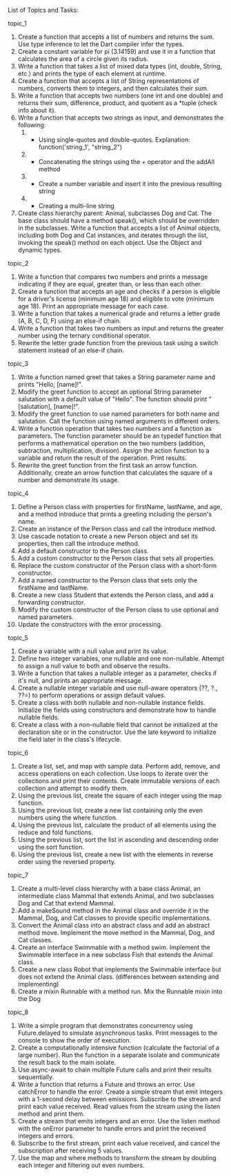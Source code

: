 List of Topics and Tasks:

topic_1
1. Create a function that accepts a list of numbers and returns the sum. Use type inference to let the Dart compiler infer the types.
2. Create a constant variable for pi (3.14159) and use it in a function that calculates the area of a circle given its radius.
3. Write a function that takes a list of mixed data types (int, double, String, etc.) and prints the type of each element at runtime.
4. Create a function that accepts a list of String representations of numbers, converts them to integers, and then calculates their sum.
5. Write a function that accepts two numbers (one int and one double) and returns their sum, difference, product, and quotient as a *tuple (check info about it).
6. Write a function that accepts two strings as input, and demonstrates the following:
    1. - Using single-quotes and double-quotes. Explanation: function('string_1', "string_2")
    2. - Concatenating the strings using the + operator and the addAll method
    3. - Create a number variable and insert it into the previous resulting string
    4. - Creating a multi-line string
7. Create class hierarchy parent: Animal, subclasses Dog and Cat. The base class should have a method speak(), which should be overridden in the subclasses. Write a function that accepts a list of Animal objects, including both Dog and Cat instances, and iterates through the list, invoking the speak() method on each object. Use the Object and dynamic types.


topic_2
1. Write a function that compares two numbers and prints a message indicating if they are equal, greater than, or less than each other.
2. Create a function that accepts an age and checks if a person is eligible for a driver's license (minimum age 18) and eligible to vote (minimum age 18). Print an appropriate message for each case.
2. Write a function that takes a numerical grade and returns a letter grade (A, B, C, D, F) using an else-if chain.
3. Write a function that takes two numbers as input and returns the greater number using the ternary conditional operator.
4. Rewrite the letter grade function from the previous task using a switch statement instead of an else-if chain.

topic_3
1. Write a function named greet that takes a String parameter name and prints "Hello, [name]!".
2. Modify the greet function to accept an optional String parameter salutation with a default value of "Hello". The function should print "[salutation], [name]!".
3. Modify the greet function to use named parameters for both name and salutation. Call the function using named arguments in different orders.
4. Write a function operation that takes two numbers and a function as parameters. The function parameter should be an typedef function that performs a mathematical operation on the two numbers (addition, subtraction, multiplication, division). Assign the action function to a variable and return the result of the operation. Print results.
5. Rewrite the greet function from the first task an arrow function. Additionally, create an arrow function that calculates the square of a number and demonstrate its usage.

topic_4
1. Define a Person class with properties for firstName, lastName, and age, and a method introduce that prints a greeting including the person's name.
2. Create an instance of the Person class and call the introduce method.
3. Use cascade notation to create a new Person object and set its properties, then call the introduce method.
4. Add a default constructor to the Person class.
5. Add a custom constructor to the Person class that sets all properties.
6. Replace the custom constructor of the Person class with a short-form constructor.
7. Add a named constructor to the Person class that sets only the firstName and lastName.
8. Create a new class Student that extends the Person class, and add a forwarding constructor.
9. Modify the custom constructor of the Person class to use optional and named parameters.
10. Update the constructors with the error processing.

topic_5
1. Create a variable with a null value and print its value.
2. Define two integer variables, one nullable and one non-nullable. Attempt to assign a null value to both and observe the results.
3. Write a function that takes a nullable integer as a parameter, checks if it's null, and prints an appropriate message.
4. Create a nullable integer variable and use null-aware operators (??, ?., ??=) to perform operations or assign default values.
5. Create a class with both nullable and non-nullable instance fields. Initialize the fields using constructors and demonstrate how to handle nullable fields.
6. Create a class with a non-nullable field that cannot be initialized at the declaration site or in the constructor. Use the late keyword to initialize the field later in the class's lifecycle.

topic_6
1. Create a list, set, and map with sample data. Perform add, remove, and access operations on each collection. Use loops to iterate over the collections and print their contents. Create immutable versions of each collection and attempt to modify them.
2. Using the previous list, create the square of each integer using the map function.
3. Using the previous list, create a new list containing only the even numbers using the where function.
4. Using the previous list, calculate the product of all elements using the reduce and fold functions.
5. Using the previous list, sort the list in ascending and descending order using the sort function.
6. Using the previous list, create a new list with the elements in reverse order using the reversed property.

topic_7
1. Create a multi-level class hierarchy with a base class Animal, an intermediate class Mammal that extends Animal, and two subclasses Dog and Cat that extend Mammal.
2. Add a makeSound method in the Animal class and override it in the Mammal, Dog, and Cat classes to provide specific implementations.
3. Convert the Animal class into an abstract class and add an abstract method move. Implement the move method in the Mammal, Dog, and Cat classes.
4. Create an interface Swimmable with a method swim. Implement the Swimmable interface in a new subclass Fish that extends the Animal class.
5. Create a new class Robot that implements the Swimmable interface but does not extend the Animal class. (differences between extending and implementing)
6. Create a mixin Runnable with a method run. Mix the Runnable mixin into the Dog

topic_8
1. Write a simple program that demonstrates concurrency using Future.delayed to simulate asynchronous tasks. Print messages to the console to show the order of execution.
2. Create a computationally intensive function (calculate the factorial of a large number). Run the function in a separate isolate and communicate the result back to the main isolate.
3. Use async-await to chain multiple Future calls and print their results sequentially.
4. Write a function that returns a Future and throws an error. Use catchError to handle the error. Create a simple stream that emit integers with a 1-second delay between emissions. Subscribe to the stream and print each value received. Read values from the stream using the listen method and print them.
5. Create a stream that emits integers and an error. Use the listen method with the onError parameter to handle errors and print the received integers and errors.
6. Subscribe to the first stream, print each value received, and cancel the subscription after receiving 5 values.
7. Use the map and where methods to transform the stream by doubling each integer and filtering out even numbers.
